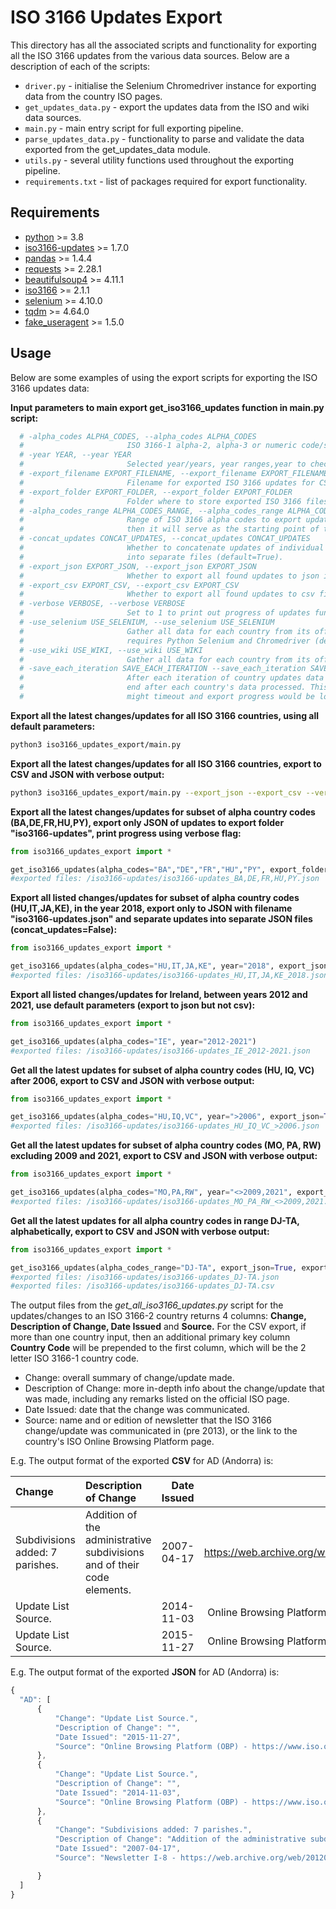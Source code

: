 # ISO 3166 Updates Export

This directory has all the associated scripts and functionality for exporting all the ISO 3166 updates from the various data sources. Below are a description of each of the scripts:

* `driver.py` - initialise the Selenium Chromedriver instance for exporting data from the country ISO pages.
* `get_updates_data.py` - export the updates data from the ISO and wiki data sources.
* `main.py` - main entry script for full exporting pipeline.
* `parse_updates_data.py` - functionality to parse and validate the data exported from the get_updates_data module.
* `utils.py` - several utility functions used throughout the exporting pipeline.
* `requirements.txt` - list of packages required for export functionality. 

Requirements
------------
* [python][python] >= 3.8
* [iso3166-updates][iso3166-updates] >= 1.7.0
* [pandas][pandas] >= 1.4.4
* [requests][requests] >= 2.28.1
* [beautifulsoup4][beautifulsoup4] >= 4.11.1
* [iso3166][iso3166] >= 2.1.1
* [selenium][selenium] >= 4.10.0
* [tqdm][tqdm] >= 4.64.0
* [fake_useragent][fake_useragent] >= 1.5.0

Usage
-----
Below are some examples of using the export scripts for exporting the ISO 3166 updates data:

**Input parameters to main export get_iso3166_updates function in main.py script:**
```python
  # -alpha_codes ALPHA_CODES, --alpha_codes ALPHA_CODES
  #                       ISO 3166-1 alpha-2, alpha-3 or numeric code/s of the ISO 3166 countries to get updates from (default=[]-meaning use all country codes).
  # -year YEAR, --year YEAR
  #                       Selected year/years, year ranges,year to check for updates greater than or less than specified year or not equal to a                       year (default=[]).
  # -export_filename EXPORT_FILENAME, --export_filename EXPORT_FILENAME
  #                       Filename for exported ISO 3166 updates for CSV and JSON files (default="iso3166-updates").
  # -export_folder EXPORT_FOLDER, --export_folder EXPORT_FOLDER
  #                       Folder where to store exported ISO 3166 files (default="iso3166-updates-output").
  # -alpha_codes_range ALPHA_CODES_RANGE, --alpha_codes_range ALPHA_CODES_RANGE
  #                       Range of ISO 3166 alpha codes to export updates data from. If only a single alpha code input
  #                       then it will serve as the starting point of the extract, alphabetically.
  # -concat_updates CONCAT_UPDATES, --concat_updates CONCAT_UPDATES
  #                       Whether to concatenate updates of individual countries into the same json/csv file or split
  #                       into separate files (default=True).
  # -export_json EXPORT_JSON, --export_json EXPORT_JSON
  #                       Whether to export all found updates to json in export folder (default=True).
  # -export_csv EXPORT_CSV, --export_csv EXPORT_CSV
  #                       Whether to export all found updates to csv files in export folder (default=True).
  # -verbose VERBOSE, --verbose VERBOSE
  #                       Set to 1 to print out progress of updates function, 0 will not print progress (default=True).
  # -use_selenium USE_SELENIUM, --use_selenium USE_SELENIUM
  #                       Gather all data for each country from its official page on the ISO website which 
  #                       requires Python Selenium and Chromedriver (default=True).
  # -use_wiki USE_WIKI, --use_wiki USE_WIKI
  #                       Gather all data for each country from its official wiki page (default=True).
  # -save_each_iteration SAVE_EACH_ITERATION --save_each_iteration SAVE_EACH_ITERATION
  #                       After each iteration of country updates data export to JSON/CSV rather than just once at the
  #                       end after each country's data processed. This is useful in the case where the Selenium instance
  #                       might timeout and export progress would be lost.
```

**Export all the latest changes/updates for all ISO 3166 countries, using all default parameters:**
```bash
python3 iso3166_updates_export/main.py
```

**Export all the latest changes/updates for all ISO 3166 countries, export to CSV and JSON with verbose output:**
```bash
python3 iso3166_updates_export/main.py --export_json --export_csv --verbose
```

**Export all the latest changes/updates for subset of alpha country codes (BA,DE,FR,HU,PY), export only JSON of updates to export folder "iso3166-updates", print progress using verbose flag:**
```python
from iso3166_updates_export import *

get_iso3166_updates(alpha_codes="BA","DE","FR","HU","PY", export_folder="iso3166-updates", export_json=1, export_csv=0, verbose=1)
#exported files: /iso3166-updates/iso3166-updates_BA,DE,FR,HU,PY.json
```

**Export all listed changes/updates for subset of alpha country codes (HU,IT,JA,KE), in the year 2018, export only to JSON with filename "iso3166-updates.json" and separate updates into separate JSON files (concat_updates=False):**
```python
from iso3166_updates_export import *

get_iso3166_updates(alpha_codes="HU,IT,JA,KE", year="2018", export_json=1, export_csv=0, export_filename="iso3166-updates", concat_updates=0)
#exported files: /iso3166-updates/iso3166-updates_HU,IT,JA,KE_2018.json
```

**Export all listed changes/updates for Ireland, between years 2012 and 2021, use default parameters (export to json but not csv):**
```python
from iso3166_updates_export import *

get_iso3166_updates(alpha_codes="IE", year="2012-2021")
#exported files: /iso3166-updates/iso3166-updates_IE_2012-2021.json
```

**Get all the latest updates for subset of alpha country codes (HU, IQ, VC) after 2006, export to CSV and JSON with verbose output:**
```python
from iso3166_updates_export import *

get_iso3166_updates(alpha_codes="HU,IQ,VC", year=">2006", export_json=True, export_csv=True, verbose=True)
#exported files: /iso3166-updates/iso3166-updates_HU_IQ_VC_>2006.json
```

**Get all the latest updates for subset of alpha country codes (MO, PA, RW) excluding 2009 and 2021, export to CSV and JSON with verbose output:**
```python
from iso3166_updates_export import *

get_iso3166_updates(alpha_codes="MO,PA,RW", year="<>2009,2021", export_json=True, export_csv=True, verbose=True)
#exported files: /iso3166-updates/iso3166-updates_MO_PA_RW_<>2009,2021.json
```
    
**Get all the latest updates for all alpha country codes in range DJ-TA, alphabetically, export to CSV and JSON with verbose output:**
```python
from iso3166_updates_export import *

get_iso3166_updates(alpha_codes_range="DJ-TA", export_json=True, export_csv=True, verbose=True)
#exported files: /iso3166-updates/iso3166-updates_DJ-TA.json
#exported files: /iso3166-updates/iso3166-updates_DJ-TA.csv
```


<!-- **Import module:**
```python
import get_all_iso3166_updates as iso3166_updates
```


**Get any listed ISO 3166 changes/updates for Tanzania, with updates with year >= 2015, export only to CSV with filename "iso3166-output":**
```python
iso3166_updates.get_updates("TA", year=">2015", export_filename="iso3166-output", export_json=0, export_csv=1)
#exported files: /iso3166-updates/iso3166-output-TA_>2015.csv
```

**Get any listed ISO 3166 changes/updates for Yemen, with updates with year < 2010, use default parameters (export to json but not csv):**
```python
iso3166_updates.get_updates("YE", year="<2010")
#exported files: /iso3166-updates/iso3166-output-YE_<2010.json
``` -->

The output files from the <i>get_all_iso3166_updates.py</i> script for the updates/changes to an ISO 3166-2 country returns 4 columns: 
<b>Change, Description of Change, Date Issued</b> and <b>Source.</b> For the CSV export, if more than one country input, then an additional primary key column <b>Country Code</b> will be prepended to the first column, which will be the 2 letter ISO 3166-1 country code. 

* Change: overall summary of change/update made.
* Description of Change: more in-depth info about the change/update that was made, including any remarks listed on the official ISO page.
* Date Issued: date that the change was communicated.
* Source: name and or edition of newsletter that the ISO 3166 change/update was communicated in (pre 2013), or the link to the country's ISO Online Browsing Platform page.

E.g. The output format of the exported <b>CSV</b> for AD (Andorra) is:

| Change | Description of Change | Date Issued | Source |   
|:-------------------|:------------|------------------------------------:|------------------------:|
| Subdivisions added: 7 parishes.   | Addition of the administrative subdivisions and of their code elements. | 2007-04-17 | Newsletter I-8 - https://web.archive.org/web/20120330105926/http://www.iso.org/iso/iso_3166-2_newsletter_i-8_en.pdf. | 
| Update List Source. |  | 2014-11-03 | Online Browsing Platform (OBP) - https://www.iso.org/obp/ui/#iso:code:3166:AD. | 
| Update List Source. |  | 2015-11-27 | Online Browsing Platform (OBP) - https://www.iso.org/obp/ui/#iso:code:3166:AD. | 

E.g. The output format of the exported <b>JSON</b> for AD (Andorra) is:
```javascript
{
  "AD": [
      {
          "Change": "Update List Source.",
          "Description of Change": "",
          "Date Issued": "2015-11-27",
          "Source": "Online Browsing Platform (OBP) - https://www.iso.org/obp/ui/#iso:code:3166:AD."
      },
      {
          "Change": "Update List Source.",
          "Description of Change": "",
          "Date Issued": "2014-11-03",
          "Source": "Online Browsing Platform (OBP) - https://www.iso.org/obp/ui/#iso:code:3166:AD."
      },
      {
          "Change": "Subdivisions added: 7 parishes.",
          "Description of Change": "Addition of the administrative subdivisions and of their code elements.",
          "Date Issued": "2007-04-17",
          "Source": "Newsletter I-8 - https://web.archive.org/web/20120330105926/http://www.iso.org/iso/iso_3166-2_newsletter_i-8_en.pdf."

      }
  ]
}
```

[python]: https://www.python.org/downloads/release/python-360/
[python-dateutil]: https://pypi.org/project/python-dateutil/
[pandas]: https://pandas.pydata.org/
[tqdm]: https://github.com/tqdm/tqdm
[requests]: https://requests.readthedocs.io/
[beautifulsoup4]: https://www.crummy.com/software/BeautifulSoup/bs4/doc/
[selenium]: https://selenium-python.readthedocs.io/index.html
[iso3166]: https://github.com/deactivated/python-iso3166
[fake_useragent]: https://pypi.org/project/fake-useragent/
[iso3166-updates]: https://github.com/amckenna41/iso3166-updates